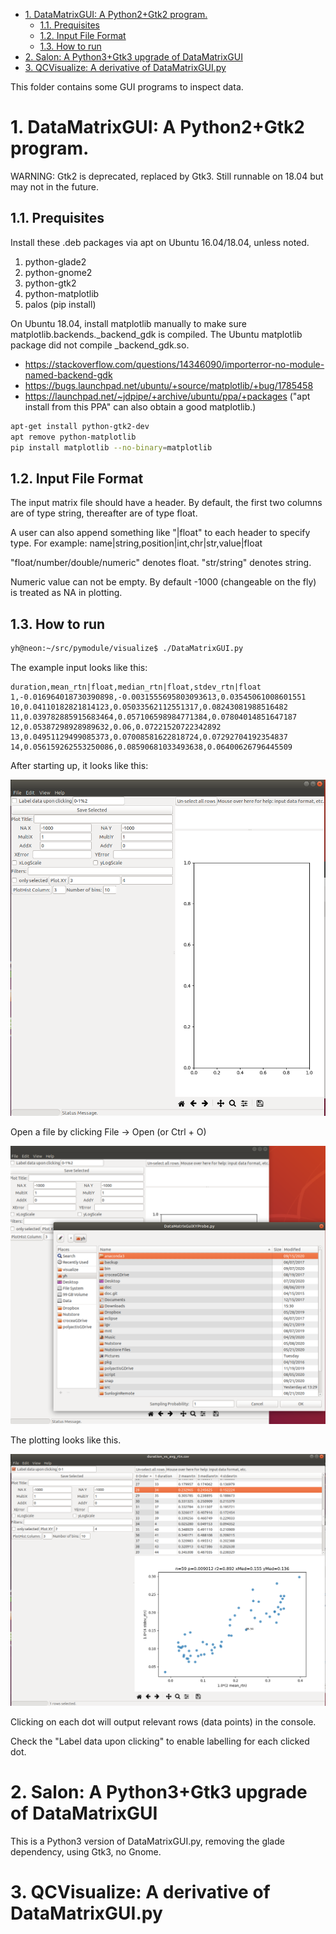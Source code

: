 
- [1. DataMatrixGUI: A Python2+Gtk2 program.](#1-datamatrixgui-a-python2gtk2-program)
  - [1.1. Prequisites](#11-prequisites)
  - [1.2. Input File Format](#12-input-file-format)
  - [1.3. How to run](#13-how-to-run)
- [2. Salon: A Python3+Gtk3 upgrade of DataMatrixGUI](#2-salon-a-python3gtk3-upgrade-of-datamatrixgui)
- [3. QCVisualize: A derivative of DataMatrixGUI.py](#3-qcvisualize-a-derivative-of-datamatrixguipy)


This folder contains some GUI programs to inspect data.

# 1. DataMatrixGUI: A Python2+Gtk2 program.

WARNING: Gtk2 is deprecated, replaced by Gtk3. Still runnable on 18.04 but may not in the future.

## 1.1. Prequisites

Install these .deb packages via apt on Ubuntu 16.04/18.04, unless noted.

1. python-glade2
1. python-gnome2
1. python-gtk2
1. python-matplotlib
1. palos (pip install)

On Ubuntu 18.04, install matplotlib manually to make sure matplotlib.backends._backend_gdk is compiled. The Ubuntu matplotlib package did not compile _backend_gdk.so.

* https://stackoverflow.com/questions/14346090/importerror-no-module-named-backend-gdk
* https://bugs.launchpad.net/ubuntu/+source/matplotlib/+bug/1785458
* https://launchpad.net/~jdpipe/+archive/ubuntu/ppa/+packages ("apt install from this PPA" can also obtain a good matplotlib.)

```bash
apt-get install python-gtk2-dev
apt remove python-matplotlib
pip install matplotlib --no-binary=matplotlib
```

## 1.2. Input File Format

The input matrix file should have a header. By default, the first two columns are of type string, thereafter are of type float.
    
A user can also append something like "|float" to each header to specify type.
For example:
    name|string,position|int,chr|str,value|float
    
"float/number/double/numeric" denotes float. "str/string" denotes string.
    
Numeric value can not be empty.
By default -1000 (changeable on the fly) is treated as NA in plotting.

## 1.3. How to run

```bash
yh@neon:~/src/pymodule/visualize$ ./DataMatrixGUI.py

```

The example input looks like this:

```
duration,mean_rtn|float,median_rtn|float,stdev_rtn|float
1,-0.016964018730390898,-0.0031555695803093613,0.03545061008601551
10,0.04110182821814123,0.05033562112551317,0.08243081988516482
11,0.039782885915683464,0.057106598984771384,0.07804014851647187
12,0.05387298928989632,0.06,0.07221520722342892
13,0.04951129499085373,0.07008581622818724,0.07292704192354837
14,0.056159262553250086,0.08590681033493638,0.06400626796445509

```

After starting up, it looks like this:

![](img/DataMatrixGUI-startup.png)

Open a file by clicking File -> Open (or Ctrl + O)

![](img/DataMatrixGUI-open-file.png)

The plotting looks like this.

![](img/DataMatrixGUI-plot.png)

Clicking on each dot will output relevant rows (data points) in the console.

Check the "Label data upon clicking" to enable labelling for each clicked dot.

# 2. Salon: A Python3+Gtk3 upgrade of DataMatrixGUI

This is a Python3 version of DataMatrixGUI.py, removing the glade dependency, using Gtk3, no Gnome.

# 3. QCVisualize: A derivative of DataMatrixGUI.py

